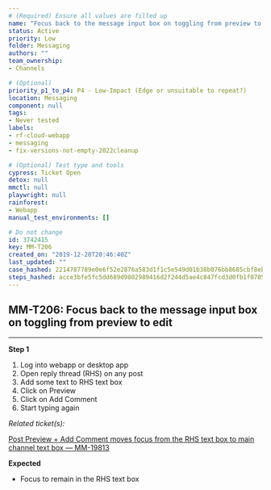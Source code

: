 ```yaml
---
# (Required) Ensure all values are filled up
name: "Focus back to the message input box on toggling from preview to edit"
status: Active
priority: Low
folder: Messaging
authors: ""
team_ownership: 
- Channels

# (Optional)
priority_p1_to_p4: P4 - Low-Impact (Edge or unsuitable to repeat?)
location: Messaging
component: null
tags: 
- Never tested
labels: 
- rf-cloud-webapp
- messaging
- fix-versions-not-empty-2022cleanup

# (Optional) Test type and tools
cypress: Ticket Open
detox: null
mmctl: null
playwright: null
rainforest: 
- Webapp
manual_test_environments: []

# Do not change
id: 3742415
key: MM-T206
created_on: "2019-12-20T20:46:40Z"
last_updated: ""
case_hashed: 2214787789e0e6f52e2876a583d1f1c5e549d01b38b076bb8685cbf8eb62546c61379f3f3cad8b205bec4398e64d7281
steps_hashed: acce3bfe5fc5dd689d9802989416d2f244d5ae4c847fcd3d0fb1f07055d20f509407dc5edffed0269920d118da4120a2
---
```


<!-- (Auto-generated) Based on frontmatter's "key" and "name" -->

## MM-T206: Focus back to the message input box on toggling from preview to edit

---

**Step 1**

1. Log into webapp or desktop app
2. Open reply thread (RHS) on any post
3. Add some text to RHS text box
4. Click on Preview
5. Click on Add Comment
6. Start typing again

_Related ticket(s):_

[Post Preview + Add Comment moves focus from the RHS text box to main channel text box — MM-19813](https://mattermost.atlassian.net/browse/MM-19813)

**Expected**

- Focus to remain in the RHS text box

